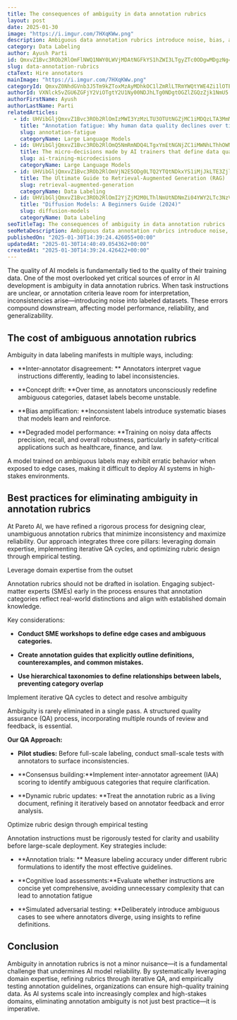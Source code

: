 ```yaml
---
title: The consequences of ambiguity in data annotation rubrics
layout: post
date: 2025-01-30
image: "https://i.imgur.com/7HXqKWw.png"
description: Ambiguous data annotation rubrics introduce noise, bias, and inconsistencies in AI training data. Learn expert-driven best practices to ensure high-quality labels.
category: Data Labeling
author: Ayush Parti
id: QmxvZ1Bvc3ROb2RlOmFlNWQ1NWY0LWVjMDAtNGFkYS1hZWI3LTgyZTc0ODgwMDgzNg==
slug: data-annotation-rubrics
ctaText: Hire annotators
mainImage: "https://i.imgur.com/7HXqKWw.png"
categoryId: QmxvZ0NhdGVnb3J5Tm9kZToxMzAyMDhkOC1lZmRlLTRmYWQtYWE4Zi1lOTE0ZDg2MTkwMmU=
authorId: VXNlck5vZGU6ZGFjY2ViOTgtY2U1Ny00NDJhLTg0NDgtOGZlZGQzZjk1NmU5
authorFirstName: Ayush
authorLastName: Parti
relatedArticles:
  - id: UHVibGljQmxvZ1Bvc3ROb2RlOmIzMWI3YzMzLTU3OTUtNGZjMC1iMDQzLTA3MmM4NTY1ZmI3NA==
    title: "Annotation fatigue: Why human data quality declines over time"
    slug: annotation-fatigue
    categoryName: Large Language Models
  - id: UHVibGljQmxvZ1Bvc3ROb2RlOmQ5NmRmNDQ4LTgxYmEtNGNjZC1iMWNhLThhOWNmNjg5NDBjNw==
    title: The micro-decisions made by AI trainers that define data quality
    slug: ai-training-microdecisions
    categoryName: Large Language Models
  - id: UHVibGljQmxvZ1Bvc3ROb2RlOmVjN2E5ODg0LTQ2YTQtNDkxYS1iMjJkLTE3ZjllZTk1YmFjZg==
    title: The Ultimate Guide to Retrieval-Augmented Generation (RAG)
    slug: retrieval-augmented-generation
    categoryName: Data Labeling
  - id: UHVibGljQmxvZ1Bvc3ROb2RlOmI2YjZjM2M0LThlNmUtNDNmZi04YWY2LTc3NzVjYzYzN2NlNw==
    title: "Diffusion Models: A Beginners Guide (2024)"
    slug: diffusion-models
    categoryName: Data Labeling
seoTitleTag: The consequences of ambiguity in data annotation rubrics
seoMetaDescription: Ambiguous data annotation rubrics introduce noise, bias, and inconsistencies in AI training data. Learn expert-driven best practices to ensure high-quality labels.
publishedOn: "2025-01-30T14:39:24.426055+00:00"
updatedAt: "2025-01-30T14:40:49.054362+00:00"
createdAt: "2025-01-30T14:39:24.426422+00:00"
---
```

The quality of AI models is fundamentally tied to the quality of their training data. One of the most overlooked yet critical sources of error in AI development is ambiguity in data annotation rubrics. When task instructions are unclear, or annotation criteria leave room for interpretation, inconsistencies arise—introducing noise into labeled datasets. These errors compound downstream, affecting model performance, reliability, and generalizability.

## The cost of ambiguous annotation rubrics

Ambiguity in data labeling manifests in multiple ways, including:

- **Inter-annotator disagreement: ** Annotators interpret vague instructions differently, leading to label inconsistencies.

- **Concept drift: **Over time, as annotators unconsciously redefine ambiguous categories, dataset labels become unstable.

- **Bias amplification: **Inconsistent labels introduce systematic biases that models learn and reinforce.

- **Degraded model performance: **Training on noisy data affects precision, recall, and overall robustness, particularly in safety-critical applications such as healthcare, finance, and law.

A model trained on ambiguous labels may exhibit erratic behavior when exposed to edge cases, making it difficult to deploy AI systems in high-stakes environments.

## Best practices for eliminating ambiguity in annotation rubrics

At Pareto AI, we have refined a rigorous process for designing clear, unambiguous annotation rubrics that minimize inconsistency and maximize reliability. Our approach integrates three core pillars: leveraging domain expertise, implementing iterative QA cycles, and optimizing rubric design through empirical testing.

Leverage domain expertise from the outset

Annotation rubrics should not be drafted in isolation. Engaging subject-matter experts (SMEs) early in the process ensures that annotation categories reflect real-world distinctions and align with established domain knowledge.

Key considerations:

- **Conduct SME workshops to define edge cases and ambiguous categories.**

- **Create annotation guides that explicitly outline definitions, counterexamples, and common mistakes.**

- **Use hierarchical taxonomies to define relationships between labels, preventing category overlap**

Implement iterative QA cycles to detect and resolve ambiguity

Ambiguity is rarely eliminated in a single pass. A structured quality assurance (QA) process, incorporating multiple rounds of review and feedback, is essential.

**Our QA Approach:**

- **Pilot studies:** Before full-scale labeling, conduct small-scale tests with annotators to surface inconsistencies.

- **Consensus building:**Implement inter-annotator agreement (IAA) scoring to identify ambiguous categories that require clarification.

- **Dynamic rubric updates: **Treat the annotation rubric as a living document, refining it iteratively based on annotator feedback and error analysis.

Optimize rubric design through empirical testing

Annotation instructions must be rigorously tested for clarity and usability before large-scale deployment. Key strategies include:

- **Annotation trials: ** Measure labeling accuracy under different rubric formulations to identify the most effective guidelines.

- **Cognitive load assessments:**Evaluate whether instructions are concise yet comprehensive, avoiding unnecessary complexity that can lead to annotation fatigue

- **Simulated adversarial testing: **Deliberately introduce ambiguous cases to see where annotators diverge, using insights to refine definitions.

## Conclusion

Ambiguity in annotation rubrics is not a minor nuisance—it is a fundamental challenge that undermines AI model reliability. By systematically leveraging domain expertise, refining rubrics through iterative QA, and empirically testing annotation guidelines, organizations can ensure high-quality training data. As AI systems scale into increasingly complex and high-stakes domains, eliminating annotation ambiguity is not just best practice—it is imperative.
